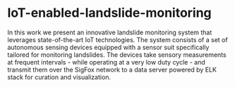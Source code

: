 # IoT-enabled-landslide-monitoring
In this work we present an innovative landslide monitoring system that leverages state-of-the-art IoT technologies. The system consists of a set of autonomous sensing devices equipped with a sensor suit specifically tailored for monitoring landslides. The devices take sensory measurements at frequent intervals - while operating at a very low duty cycle - and transmit them over the SigFox network to a data server powered by ELK stack for curation and visualization. 
